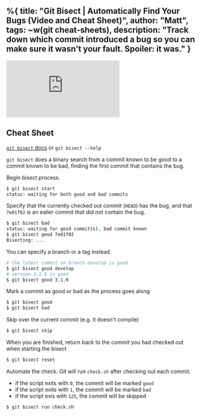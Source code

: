 %{
  title: "Git Bisect | Automatically Find Your Bugs (Video and Cheat Sheet)",
  author: "Matt",
  tags: ~w(git cheat-sheets),
  description: "Track down which commit introduced a bug so you can make sure it wasn't your fault. Spoiler: it was."
}
---
<iframe
    class="embedded-yt"
    src="https://www.youtube.com/embed/5NnA_Ax4LNo?rel=0"
    title="YouTube video player"
    frameborder="0"
    allow="accelerometer; autoplay; clipboard-write; encrypted-media; gyroscope; picture-in-picture; web-share"
    referrerpolicy="strict-origin-when-cross-origin"
    allowfullscreen
>
</iframe>

## Cheat Sheet

[`git bisect` docs](https://git-scm.com/docs/git-bisect) or `git bisect --help`

`git bisect` does a binary search from a commit known to be good to a commit known to be bad, finding the first commit that contains the bug.

Begin bisect process.
```bash
$ git bisect start
status: waiting for both good and bad commits
```

Specify that the currently checked out commit (`HEAD`) has the bug, and that `7e01f02` is an ealier commit that did not contain the bug.

```bash
$ git bisect bad
status: waiting for good commit(s), bad commit known
$ git bisect good 7e01f02
Bisecting: ...
```

You can specify a branch or a tag instead.

```bash
# the latest commit on branch develop is good
$ git bisect good develop
# version 3.1.0 is good
$ git bisect good 3.1.0
```

Mark a commit as good or bad as the process goes along
```bash
$ git bisect good
$ git bisect bad
```

Skip over the current commit (e.g. it doesn't compile)
```bash
$ git bisect skip
```

When you are finished, return back to the commit you had checked out when starting the bisect
```bash
$ git bisect reset
```

Automate the check.
Git will run `check.sh` after checking out each commit.
- if the script exits with `0`, the commit will be marked `good`
- if the script exits with `1`, the commit will be marked `bad`
- if the script exis with `125`, the commit will be skipped

```bash
$ git bisect run check.sh
```
